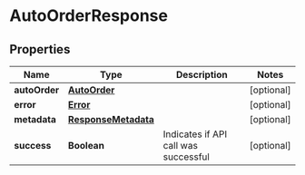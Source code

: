 
# AutoOrderResponse

## Properties
Name | Type | Description | Notes
------------ | ------------- | ------------- | -------------
**autoOrder** | [**AutoOrder**](AutoOrder.md) |  |  [optional]
**error** | [**Error**](Error.md) |  |  [optional]
**metadata** | [**ResponseMetadata**](ResponseMetadata.md) |  |  [optional]
**success** | **Boolean** | Indicates if API call was successful |  [optional]



